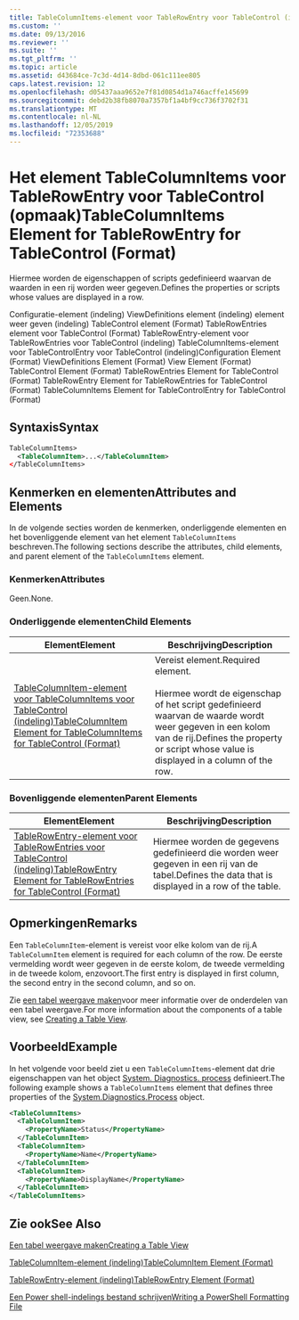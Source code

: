 ```yaml
---
title: TableColumnItems-element voor TableRowEntry voor TableControl (indeling) | Microsoft Docs
ms.custom: ''
ms.date: 09/13/2016
ms.reviewer: ''
ms.suite: ''
ms.tgt_pltfrm: ''
ms.topic: article
ms.assetid: d43684ce-7c3d-4d14-8dbd-061c111ee805
caps.latest.revision: 12
ms.openlocfilehash: d05437aaa9652e7f81d0854d1a746acffe145699
ms.sourcegitcommit: debd2b38fb8070a7357bf1a4bf9cc736f3702f31
ms.translationtype: MT
ms.contentlocale: nl-NL
ms.lasthandoff: 12/05/2019
ms.locfileid: "72353688"
---
```

# <a name="tablecolumnitems-element-for-tablerowentry-for-tablecontrol-format"></a><span data-ttu-id="9e097-102">Het element TableColumnItems voor TableRowEntry voor TableControl (opmaak)</span><span class="sxs-lookup"><span data-stu-id="9e097-102">TableColumnItems Element for TableRowEntry for TableControl (Format)</span></span>

<span data-ttu-id="9e097-103">Hiermee worden de eigenschappen of scripts gedefinieerd waarvan de waarden in een rij worden weer gegeven.</span><span class="sxs-lookup"><span data-stu-id="9e097-103">Defines the properties or scripts whose values are displayed in a row.</span></span>

<span data-ttu-id="9e097-104">Configuratie-element (indeling) ViewDefinitions element (indeling) element weer geven (indeling) TableControl element (Format) TableRowEntries element voor TableControl (Format) TableRowEntry-element voor TableRowEntries voor TableControl (indeling) TableColumnItems-element voor TableControlEntry voor TableControl (indeling)</span><span class="sxs-lookup"><span data-stu-id="9e097-104">Configuration Element (Format) ViewDefinitions Element (Format) View Element (Format) TableControl Element (Format) TableRowEntries Element for TableControl (Format) TableRowEntry Element for TableRowEntries for TableControl (Format) TableColumnItems Element for TableControlEntry for TableControl (Format)</span></span>

## <a name="syntax"></a><span data-ttu-id="9e097-105">Syntaxis</span><span class="sxs-lookup"><span data-stu-id="9e097-105">Syntax</span></span>

```xml
TableColumnItems>
  <TableColumnItem>...</TableColumnItem>
</TableColumnItems>
```

## <a name="attributes-and-elements"></a><span data-ttu-id="9e097-106">Kenmerken en elementen</span><span class="sxs-lookup"><span data-stu-id="9e097-106">Attributes and Elements</span></span>

<span data-ttu-id="9e097-107">In de volgende secties worden de kenmerken, onderliggende elementen en het bovenliggende element van het element `TableColumnItems` beschreven.</span><span class="sxs-lookup"><span data-stu-id="9e097-107">The following sections describe the attributes, child elements, and parent element of the `TableColumnItems` element.</span></span>

### <a name="attributes"></a><span data-ttu-id="9e097-108">Kenmerken</span><span class="sxs-lookup"><span data-stu-id="9e097-108">Attributes</span></span>

<span data-ttu-id="9e097-109">Geen.</span><span class="sxs-lookup"><span data-stu-id="9e097-109">None.</span></span>

### <a name="child-elements"></a><span data-ttu-id="9e097-110">Onderliggende elementen</span><span class="sxs-lookup"><span data-stu-id="9e097-110">Child Elements</span></span>

|<span data-ttu-id="9e097-111">Element</span><span class="sxs-lookup"><span data-stu-id="9e097-111">Element</span></span>|<span data-ttu-id="9e097-112">Beschrijving</span><span class="sxs-lookup"><span data-stu-id="9e097-112">Description</span></span>|
|-------------|-----------------|
|[<span data-ttu-id="9e097-113">TableColumnItem-element voor TableColumnItems voor TableControl (indeling)</span><span class="sxs-lookup"><span data-stu-id="9e097-113">TableColumnItem Element for TableColumnItems for TableControl (Format)</span></span>](./tablecolumnitem-element-for-tablecolumnitems-for-tablecontrol-format.md)|<span data-ttu-id="9e097-114">Vereist element.</span><span class="sxs-lookup"><span data-stu-id="9e097-114">Required element.</span></span><br /><br /> <span data-ttu-id="9e097-115">Hiermee wordt de eigenschap of het script gedefinieerd waarvan de waarde wordt weer gegeven in een kolom van de rij.</span><span class="sxs-lookup"><span data-stu-id="9e097-115">Defines the property or script whose value is displayed in a column of the row.</span></span>|

### <a name="parent-elements"></a><span data-ttu-id="9e097-116">Bovenliggende elementen</span><span class="sxs-lookup"><span data-stu-id="9e097-116">Parent Elements</span></span>

|<span data-ttu-id="9e097-117">Element</span><span class="sxs-lookup"><span data-stu-id="9e097-117">Element</span></span>|<span data-ttu-id="9e097-118">Beschrijving</span><span class="sxs-lookup"><span data-stu-id="9e097-118">Description</span></span>|
|-------------|-----------------|
|[<span data-ttu-id="9e097-119">TableRowEntry-element voor TableRowEntries voor TableControl (indeling)</span><span class="sxs-lookup"><span data-stu-id="9e097-119">TableRowEntry Element for TableRowEntries for TableControl (Format)</span></span>](./tablerowentry-element-for-tablerowentries-for-tablecontrol-format.md)|<span data-ttu-id="9e097-120">Hiermee worden de gegevens gedefinieerd die worden weer gegeven in een rij van de tabel.</span><span class="sxs-lookup"><span data-stu-id="9e097-120">Defines the data that is displayed in a row of the table.</span></span>|

## <a name="remarks"></a><span data-ttu-id="9e097-121">Opmerkingen</span><span class="sxs-lookup"><span data-stu-id="9e097-121">Remarks</span></span>

<span data-ttu-id="9e097-122">Een `TableColumnItem`-element is vereist voor elke kolom van de rij.</span><span class="sxs-lookup"><span data-stu-id="9e097-122">A `TableColumnItem` element is required for each column of the row.</span></span> <span data-ttu-id="9e097-123">De eerste vermelding wordt weer gegeven in de eerste kolom, de tweede vermelding in de tweede kolom, enzovoort.</span><span class="sxs-lookup"><span data-stu-id="9e097-123">The first entry is displayed in first column, the second entry in the second column, and so on.</span></span>

<span data-ttu-id="9e097-124">Zie [een tabel weergave maken](./creating-a-table-view.md)voor meer informatie over de onderdelen van een tabel weergave.</span><span class="sxs-lookup"><span data-stu-id="9e097-124">For more information about the components of a table view, see [Creating a Table View](./creating-a-table-view.md).</span></span>

## <a name="example"></a><span data-ttu-id="9e097-125">Voorbeeld</span><span class="sxs-lookup"><span data-stu-id="9e097-125">Example</span></span>

<span data-ttu-id="9e097-126">In het volgende voor beeld ziet u een `TableColumnItems`-element dat drie eigenschappen van het object [System. Diagnostics. process](/dotnet/api/System.Diagnostics.Process) definieert.</span><span class="sxs-lookup"><span data-stu-id="9e097-126">The following example shows a `TableColumnItems` element that defines three properties of the [System.Diagnostics.Process](/dotnet/api/System.Diagnostics.Process) object.</span></span>

```xml
<TableColumnItems>
  <TableColumnItem>
    <PropertyName>Status</PropertyName>
  </TableColumnItem>
  <TableColumnItem>
    <PropertyName>Name</PropertyName>
  </TableColumnItem>
  <TableColumnItem>
    <PropertyName>DisplayName</PropertyName>
  </TableColumnItem>
</TableColumnItems>

```

## <a name="see-also"></a><span data-ttu-id="9e097-127">Zie ook</span><span class="sxs-lookup"><span data-stu-id="9e097-127">See Also</span></span>

[<span data-ttu-id="9e097-128">Een tabel weergave maken</span><span class="sxs-lookup"><span data-stu-id="9e097-128">Creating a Table View</span></span>](./creating-a-table-view.md)

[<span data-ttu-id="9e097-129">TableColumnItem-element (indeling)</span><span class="sxs-lookup"><span data-stu-id="9e097-129">TableColumnItem Element (Format)</span></span>](./tablecolumnitem-element-for-tablecolumnitems-for-tablecontrol-format.md)

[<span data-ttu-id="9e097-130">TableRowEntry-element (indeling)</span><span class="sxs-lookup"><span data-stu-id="9e097-130">TableRowEntry Element (Format)</span></span>](./tablerowentry-element-for-tablerowentries-for-tablecontrol-format.md)

[<span data-ttu-id="9e097-131">Een Power shell-indelings bestand schrijven</span><span class="sxs-lookup"><span data-stu-id="9e097-131">Writing a PowerShell Formatting File</span></span>](./writing-a-powershell-formatting-file.md)
